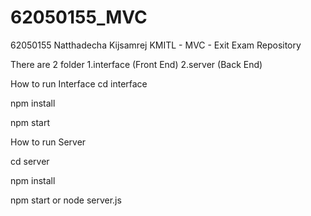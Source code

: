 # 62050155_MVC
62050155 Natthadecha Kijsamrej
KMITL - MVC - Exit Exam Repository

There are 2 folder
  1.interface (Front End)
  2.server (Back End)

How to run Interface
  cd interface

  npm install

  npm start

How to run Server

  cd server

  npm install

  npm start or node server.js
